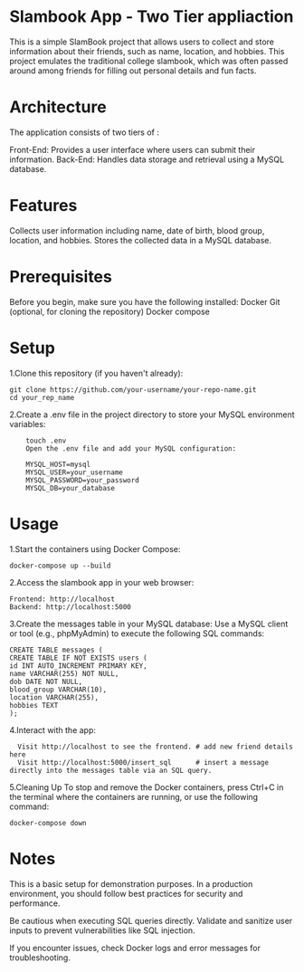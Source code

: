 # Slambook App - Two Tier appliaction 

This is a simple SlamBook project that allows users to collect and store information about their friends, such as name, location, and hobbies. This project emulates the traditional college slambook, which was often passed around among friends for filling out personal details and fun facts.

# Architecture
The application consists of two tiers of :

Front-End: Provides a user interface where users can submit their information.
Back-End: Handles data storage and retrieval using a MySQL database.

# Features
Collects user information including name, date of birth, blood group, location, and hobbies.
Stores the collected data in a MySQL database.

# Prerequisites
Before you begin, make sure you have the following installed:
  Docker
  Git (optional, for cloning the repository)
  Docker compose

# Setup
  1.Clone this repository (if you haven't already):
  
    git clone https://github.com/your-username/your-repo-name.git
    cd your_rep_name
        
  2.Create a .env file in the project directory to store your MySQL environment variables:
  
        touch .env
        Open the .env file and add your MySQL configuration:

        MYSQL_HOST=mysql
        MYSQL_USER=your_username
        MYSQL_PASSWORD=your_password
        MYSQL_DB=your_database
# Usage

1.Start the containers using Docker Compose:

    docker-compose up --build
    
2.Access the slambook app in your web browser:

    Frontend: http://localhost
    Backend: http://localhost:5000
    
3.Create the messages table in your MySQL database:
  Use a MySQL client or tool (e.g., phpMyAdmin) to execute the following SQL commands:
  
    CREATE TABLE messages (
    CREATE TABLE IF NOT EXISTS users (
    id INT AUTO_INCREMENT PRIMARY KEY,
    name VARCHAR(255) NOT NULL,
    dob DATE NOT NULL,
    blood_group VARCHAR(10),
    location VARCHAR(255),
    hobbies TEXT
    );
    
4.Interact with the app:

      Visit http://localhost to see the frontend. # add new friend details here
      Visit http://localhost:5000/insert_sql      # insert a message directly into the messages table via an SQL query.
      
5.Cleaning Up
To stop and remove the Docker containers, press Ctrl+C in the terminal where the containers are running, or use the following command:

    docker-compose down
    
# Notes

This is a basic setup for demonstration purposes. In a production environment, you should follow best practices for security and performance.

Be cautious when executing SQL queries directly. Validate and sanitize user inputs to prevent vulnerabilities like SQL injection.

If you encounter issues, check Docker logs and error messages for troubleshooting.

